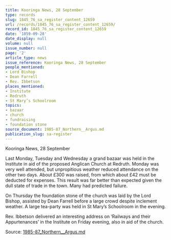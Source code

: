 ```yaml
---
title: Kooringa News, 28 September
type: records
slug: 1845_76_sa_register_content_12659
url: /records/1845_76_sa_register_content_12659/
record_id: 1845_76_sa_register_content_12659
date: '1859-09-28'
date_display: null
volume: null
issue_number: null
page: '2'
article_type: news
issue_reference: Kooringa News, 28 September
people_mentioned:
- Lord Bishop
- Dean Farrell
- Rev. Ibbetson
places_mentioned:
- Institute
- Redruth
- St Mary’s Schoolroom
topics:
- bazaar
- church
- fundraising
- foundation stone
source_document: 1985-87_Northern__Argus.md
publication_slug: sa-register
---
```


Kooringa News, 28 September

Last Monday, Tuesday and Wednesday a grand bazaar was held in the Institute in aid of the proposed Anglican Church at Redruth.  Monday was very well attended, but unpropitious weather reduced attendance on the other two days.  About £300 was raised, from which about £42 must be deducted for expenses.  This result was far better than expected given the dull state of trade in the town.  Many had predicted failure.

On Thursday the foundation stone of the church was laid by the Lord Bishop, assisted by Dean Farrell before a large crowd despite inclement weather.  A large tea-party was held in St Mary’s Schoolroom in the evening.

Rev. Ibbetson delivered an interesting address on ‘Railways and their Appurtenances’ in the Institute on Friday evening, also in aid of the church.

Source: [1985-87_Northern__Argus.md](/downloads/markdown/1985-87_Northern__Argus.md)
